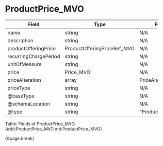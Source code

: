 <!--
    ATTENTION: This file was generated via gradle!
               Do NOT manually edit this file! Any such changes will be overwritten!
-->

# ProductPrice_MVO

| Field | Type | Format | Required |
| ------- | ------- | ------- | --- |
| name | string | N/A | No |
| description | string | N/A | No |
| productOfferingPrice | ProductOfferingPriceRef_MVO | N/A | No |
| recurringChargePeriod | string | N/A | No |
| unitOfMeasure | string | N/A | No |
| price | Price_MVO | N/A | No |
| priceAlteration | array | PriceAlteration_MVO | No |
| priceType | string | N/A | No |
| @baseType | string | N/A | No |
| @schemaLocation | string | N/A | No |
| @type | string | "ProductPrice" | Yes |

Table: Fields of ProductPrice_MVO. {#tbl:ProductPrice_MVO.md:ProductPrice_MVO}

{#page:break}
